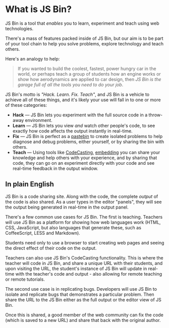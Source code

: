 # What is JS Bin?

JS Bin is a tool that *enables* you to learn, experiment and teach using web technologies.

There's a mass of features packed inside of JS Bin, but our aim is to be part of your tool chain to help you solve problems, explore technology and teach others.

Here's an analogy to help:

> If you wanted to build the coolest, fastest, power hungry car in the world, or perhaps teach a group of students how an engine works or show how aerodynamics are applied to car design, then *JS Bin is the garage full of all the tools you need to do your job*.

JS Bin's motto is *"Hack. Learn. Fix. Teach"*, and JS Bin is a vehicle to achieve all of these things, and it's likely your use will fall in to one or more of these categories:

* **Hack** — JS Bin lets you experiment with the full source code in a throw-away environment.
* **Learn** — JS Bin lets you view *and* watch other people's code, to see exactly how code affects the output instantly in real-time.
* **Fix** — JS Bin is perfect as a [pastebin](http://en.wikipedia.org/wiki/Pastebin) to create isolated problems to help diagnose and debug problems, either yourself, or by sharing the bin with others.
* **Teach** — Using tools like [CodeCasting](/help/what-is-codecasting), [embedding](/help/how-can-i-embed-jsbin) you can share your knowledge and help others with your experience, and by sharing that code, they can go on an experiment directly with your code and see real-time feedback in the output window.

## In plain English

JS Bin is a code sharing site. Along with the code, the complete *output* of the code is also shared. As a user types in the editor "panels", they will see the output being generated in real-time in the output panel.

There's a few common use cases for JS Bin. The first is teaching. Teachers will use JS Bin as a platform for showing how web languages work (HTML, CSS, JavaScript, but also languages that generate these, such as CoffeeScript, LESS and Markdown).

Students need only to use a browser to start creating web pages and seeing the direct effect of their code on the output.

Teachers can also use JS Bin's CodeCasting functionality. This is where the teacher will code in JS Bin, and share a unique URL with their students, and upon visiting the URL, the student's instance of JS Bin will update in real-time with the teacher's code and output - also allowing for remote teaching or remote tutorials.

The second use case is in replicating bugs. Developers will use JS Bin to isolate and replicate bugs that demonstrates a particular problem. Then share the URL to the JS Bin either as the full output or the editor view of JS Bin.

Once this is shared, a good member of the web community can fix the code (which is saved to a new URL) and share that back with the original author.
